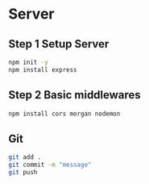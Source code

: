 # Server
## Step 1 Setup Server
```bash
npm init -y
npm install express
```

## Step 2 Basic middlewares
```bash
npm install cors morgan nodemon
```

## Git
```bash
git add .
git commit -m "message"
git push
```